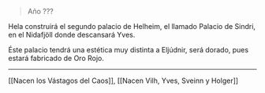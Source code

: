 > Año ???

Hela construirá el segundo palacio de Helheim, el llamado Palacio de Sindri, en el Nidafjöll donde descansará Yves.

Éste palacio tendrá una estética muy distinta a Eljúdnir, será dorado, pues estará fabricado de Oro Rojo.

---

[[Nacen los Vástagos del Caos]], [[Nacen Vilh, Yves, Sveinn y Holger]]